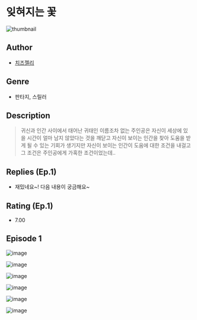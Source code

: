 # 잊혀지는 꽃
![thumbnail](https://image-comic.pstatic.net/user_contents_data/challenge_comic/2023/05/24/367006/upload_3834078651259118393_480x623.jpeg)

## Author
- [치즈젤리](https://comic.naver.com/artistTitle?id=367006)

## Genre
- 판타지, 스릴러

## Description
> 귀신과 인간 사이에서 태어난 귀태인 이름조차 없는 주인공은 자신이 세상에 있을 시간이 얼마 남지 않았다는 것을 깨닫고 자신이 보이는 인간을 찾아 도움을 받게 될 수 있는 기회가 생기지만 자신이 보이는 인간이 도움에 대한 조건을 내걸고 그 조건은 주인공에게 가혹한 조건이었는데..

## Replies (Ep.1)
- 재밌네요~! 다음 내용이 궁금해요~

## Rating (Ep.1)
- 7.00

## Episode 1
![image](https://image-comic.pstatic.net/user_contents_data/challenge_comic/2023/05/25/367006/upload_3834363601737037624.jpeg)

![image](https://image-comic.pstatic.net/user_contents_data/challenge_comic/2023/05/25/367006/upload_4136047605622255664.jpeg)

![image](https://image-comic.pstatic.net/user_contents_data/challenge_comic/2023/05/25/367006/upload_3979323231067059812.jpeg)

![image](https://image-comic.pstatic.net/user_contents_data/challenge_comic/2023/05/25/367006/upload_3918755516476832053.jpeg)

![image](https://image-comic.pstatic.net/user_contents_data/challenge_comic/2023/05/25/367006/upload_7090416447338854754.jpeg)

![image](https://image-comic.pstatic.net/user_contents_data/challenge_comic/2023/05/25/367006/upload_3486740733349881441.jpeg)
